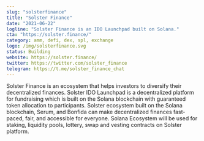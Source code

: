 ```yaml
---
slug: "solsterfinance"
title: "Solster Finance"
date: "2021-06-22"
logline: "Solster Finance is an IDO Launchpad built on Solana."
cta: "https://solster.finance/"
category: amm, defi, dex, spl, exchange
logo: /img/solsterfinance.svg
status: Building
website: https://solster.finance/
twitter: https://twitter.com/solster_finance
telegram: https://t.me/solster_finance_chat	
---
```


Solster Finance is an ecosystem that helps investors to diversify their decentralized finances. Solster IDO Launchpad is a decentralized platform for fundraising which is built on the Solana blockchain with guaranteed token allocation to participants.
Solster ecosystem built on the Solana blockchain, Serum, and Bonfida can make decentralized finances fast-paced, fair, and accessible for everyone. Solana Ecosystem will be used for staking, liquidity pools, lottery, swap and vesting contracts on Solster platform.